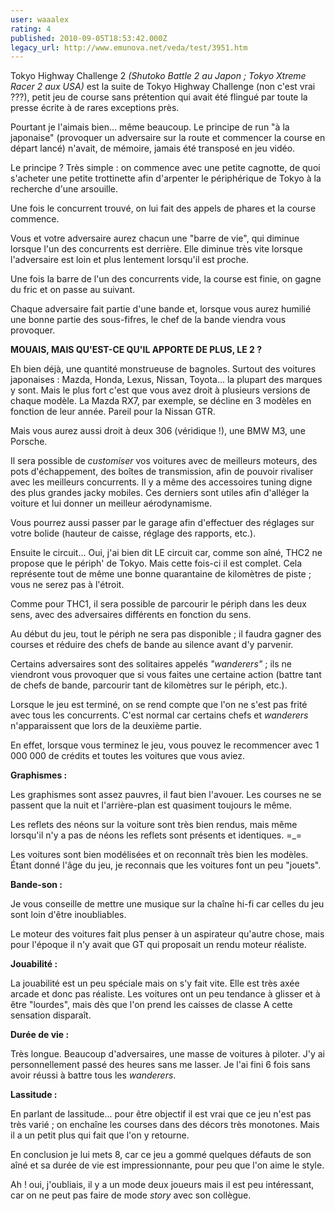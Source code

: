 ```yaml
---
user: waaalex
rating: 4
published: 2010-09-05T18:53:42.000Z
legacy_url: http://www.emunova.net/veda/test/3951.htm
---
```

Tokyo Highway Challenge 2 _(Shutoko Battle 2 au Japon ; Tokyo Xtreme Racer 2 aux USA)_ est la suite de Tokyo Highway Challenge (non c'est vrai ???), petit jeu de course sans prétention qui avait été flingué par toute la presse écrite à de rares exceptions près.  

Pourtant je l'aimais bien... même beaucoup. Le principe de run "à la japonaise" (provoquer un adversaire sur la route et commencer la course en départ lancé) n'avait, de mémoire, jamais été transposé en jeu vidéo.  

  

Le principe ? Très simple : on commence avec une petite cagnotte, de quoi s'acheter une petite trottinette afin d'arpenter le périphérique de Tokyo à la recherche d'une arsouille.  

Une fois le concurrent trouvé, on lui fait des appels de phares et la course commence.  

Vous et votre adversaire aurez chacun une "barre de vie", qui diminue lorsque l'un des concurrents est derrière. Elle diminue très vite lorsque l'adversaire est loin et plus lentement lorsqu'il est proche.  

Une fois la barre de l'un des concurrents vide, la course est finie, on gagne du fric et on passe au suivant.  

Chaque adversaire fait partie d'une bande et, lorsque vous aurez humilié une bonne partie des sous-fifres, le chef de la bande viendra vous provoquer.  

  

**MOUAIS, MAIS QU'EST-CE QU'IL APPORTE DE PLUS, LE 2 ?**  

  

Eh bien déjà, une quantité monstrueuse de bagnoles. Surtout des voitures japonaises : Mazda, Honda, Lexus, Nissan, Toyota... la plupart des marques y sont. Mais le plus fort c'est que vous avez droit à plusieurs versions de chaque modèle. La Mazda RX7, par exemple, se décline en 3 modèles en fonction de leur année. Pareil pour la Nissan GTR.  

Mais vous aurez aussi droit à deux 306 (véridique !), une BMW M3, une Porsche.  

  

Il sera possible de _customiser_ vos voitures avec de meilleurs moteurs, des pots d'échappement, des boîtes de transmission, afin de pouvoir rivaliser avec les meilleurs concurrents. Il y a même des accessoires tuning digne des plus grandes jacky mobiles. Ces derniers sont utiles afin d'alléger la voiture et lui donner un meilleur aérodynamisme.  

Vous pourrez aussi passer par le garage afin d'effectuer des réglages sur votre bolide (hauteur de caisse, réglage des rapports, etc.).  

  

Ensuite le circuit... Oui, j'ai bien dit LE circuit car, comme son aîné, THC2 ne propose que le périph' de Tokyo. Mais cette fois-ci il est complet. Cela représente tout de même une bonne quarantaine de kilomètres de piste ; vous ne serez pas à l'étroit.  

Comme pour THC1, il sera possible de parcourir le périph dans les deux sens, avec des adversaires différents en fonction du sens.  

Au début du jeu, tout le périph ne sera pas disponible ; il faudra gagner des courses et réduire des chefs de bande au silence avant d'y parvenir.  

  

Certains adversaires sont des solitaires appelés _"wanderers"_ ; ils ne viendront vous provoquer que si vous faites une certaine action (battre tant de chefs de bande, parcourir tant de kilomètres sur le périph, etc.).  

  

Lorsque le jeu est terminé, on se rend compte que l'on ne s'est pas frité avec tous les concurrents. C'est normal car certains chefs et _wanderers_ n'apparaissent que lors de la deuxième partie.  

En effet, lorsque vous terminez le jeu, vous pouvez le recommencer avec 1 000 000 de crédits et toutes les voitures que vous aviez.  

  

**Graphismes :**  

  

Les graphismes sont assez pauvres, il faut bien l'avouer. Les courses ne se passent que la nuit et l'arrière-plan est quasiment toujours le même.  

Les reflets des néons sur la voiture sont très bien rendus, mais même lorsqu'il n'y a pas de néons les reflets sont présents et identiques. =\_=  

  

Les voitures sont bien modélisées et on reconnaît très bien les modèles. Étant donné l'âge du jeu, je reconnais que les voitures font un peu "jouets".  

  

**Bande-son :**  

  

Je vous conseille de mettre une musique sur la chaîne hi-fi car celles du jeu sont loin d'être inoubliables.  

Le moteur des voitures fait plus penser à un aspirateur qu'autre chose, mais pour l'époque il n'y avait que GT qui proposait un rendu moteur réaliste.  

  

**Jouabilité :**  

  

La jouabilité est un peu spéciale mais on s'y fait vite. Elle est très axée arcade et donc pas réaliste. Les voitures ont un peu tendance à glisser et à être "lourdes", mais dès que l'on prend les caisses de classe A cette sensation disparaît.  

  

**Durée de vie :**  

  

Très longue. Beaucoup d'adversaires, une masse de voitures à piloter. J'y ai personnellement passé des heures sans me lasser. Je l'ai fini 6 fois sans avoir réussi à battre tous les _wanderers_.  

  

**Lassitude :**  

  

En parlant de lassitude... pour être objectif il est vrai que ce jeu n'est pas très varié ; on enchaîne les courses dans des décors très monotones. Mais il a un petit plus qui fait que l'on y retourne.  

  

  

En conclusion je lui mets 8, car ce jeu a gommé quelques défauts de son aîné et sa durée de vie est impressionnante, pour peu que l'on aime le style.  

  

Ah ! oui, j'oubliais, il y a un mode deux joueurs mais il est peu intéressant, car on ne peut pas faire de mode _story_ avec son collègue.